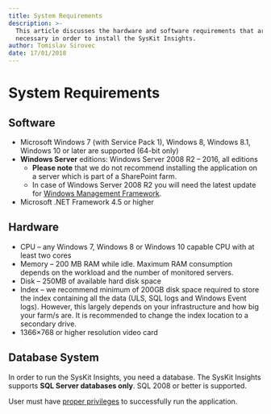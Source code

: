 ```yaml
---
title: System Requirements
description: >-
  This article discusses the hardware and software requirements that are 
  necessary in order to install the SysKit Insights.
author: Tomislav Sirovec
date: 17/01/2018
---
```


# System Requirements

## Software

* Microsoft Windows 7 \(with Service Pack 1\), Windows 8, Windows 8.1, Windows 10 or later are supported \(64-bit only\)
* **Windows Server** editions: Windows Server 2008 R2 – 2016, all editions
  * **Please note** that we do not recommend installing the application on a server which is part of a SharePoint farm.
  * In case of Windows Server 2008 R2 you will need the latest update for [Windows Management Framework](https://www.microsoft.com/en-us/download/details.aspx?id=54616). 
* Microsoft .NET Framework 4.5 or higher

## Hardware

* CPU – any Windows 7, Windows 8 or Windows 10 capable CPU with at least two cores
* Memory – 200 MB RAM while idle. Maximum RAM consumption depends on the workload and the number of monitored servers. 
* Disk – 250MB of available hard disk space
* Index – we recommend minimum of 200GB disk space required to store the index containing all the data \(ULS, SQL logs and Windows Event logs\). However, this largely depends on your infrastructure and how big your farm/s are. It is recommended to change the index location to a secondary drive.
* 1366×768 or higher resolution video card

## Database System

In order to run the SysKit Insights, you need a database. The SysKit Insights supports **SQL Server databases only**. SQL 2008 or better is supported.

User must have [proper privileges](user-permissions-requirements.md) to successfully run the application.

